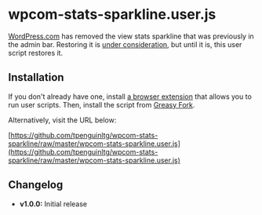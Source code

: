# wpcom-stats-sparkline.user.js

[WordPress.com](https://wordpress.com/) has removed the view stats sparkline that was previously in the admin bar. Restoring it is [under consideration](https://en.forums.wordpress.com/topic/new-admin-bar-feedback?replies=12#post-2824387), but until it is, this user script restores it.

## Installation
If you don't already have one, install [a browser extension](https://greasyfork.org/en/help/installing-user-scripts) that allows you to run user scripts. Then, install the script from [Greasy Fork](https://greasyfork.org/en/scripts/26076-wordpress-com-stats-sparkline).

Alternatively, visit the URL below:

[https://github.com/tpenguinltg/wpcom-stats-sparkline/raw/master/wpcom-stats-sparkline.user.js](https://github.com/tpenguinltg/wpcom-stats-sparkline/raw/master/wpcom-stats-sparkline.user.js)

## Changelog
* **v1.0.0:** Initial release
